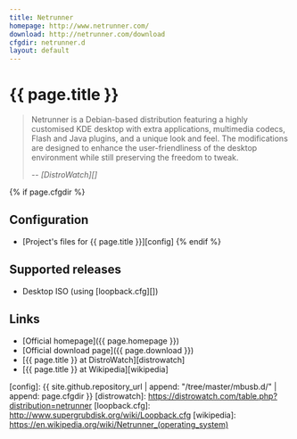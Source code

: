 ```yaml
---
title: Netrunner
homepage: http://www.netrunner.com/
download: http://netrunner.com/download
cfgdir: netrunner.d
layout: default
---
```


# {{ page.title }}

> Netrunner is a Debian-based distribution featuring a highly customised KDE
> desktop with extra applications, multimedia codecs, Flash and Java plugins,
> and a unique look and feel. The modifications are designed to enhance the
> user-friendliness of the desktop environment while still preserving the
> freedom to tweak.
>
> -- <cite markdown="1">[DistroWatch][]</cite>


{% if page.cfgdir %}
## Configuration

- [Project's files for {{ page.title }}][config]
{% endif %}


## Supported releases

- Desktop ISO (using [loopback.cfg][])


## Links

- [Official homepage]({{ page.homepage }})
- [Official download page]({{ page.download }})
- [{{ page.title }} at DistroWatch][distrowatch]
- [{{ page.title }} at Wikipedia][wikipedia]


[config]: {{ site.github.repository_url | append: "/tree/master/mbusb.d/" | append: page.cfgdir }}
[distrowatch]: https://distrowatch.com/table.php?distribution=netrunner
[loopback.cfg]: http://www.supergrubdisk.org/wiki/Loopback.cfg
[wikipedia]: https://en.wikipedia.org/wiki/Netrunner_(operating_system)
